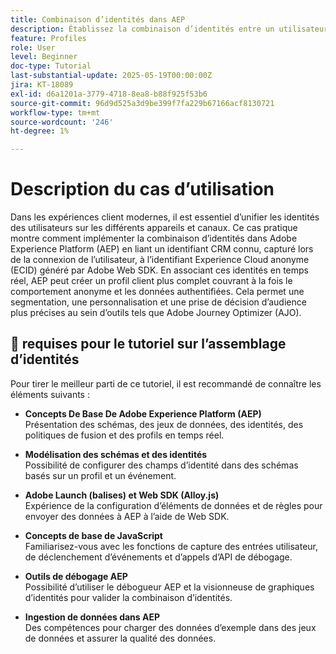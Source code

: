 ```yaml
---
title: Combinaison d’identités dans AEP
description: Établissez la combinaison d’identités entre un utilisateur connu (CRMID) et un visiteur web anonyme (ECID), ce qui permet d’obtenir des profils unifiés pour la personnalisation en temps réel et Offer Decisioning dans Adobe Journey Optimizer (AJO).
feature: Profiles
role: User
level: Beginner
doc-type: Tutorial
last-substantial-update: 2025-05-19T00:00:00Z
jira: KT-18089
exl-id: d6a1201a-3779-4718-8ea8-b88f925f53b6
source-git-commit: 96d9d525a3d9be399f7fa229b67166acf8130721
workflow-type: tm+mt
source-wordcount: '246'
ht-degree: 1%

---
```


# Description du cas d’utilisation

Dans les expériences client modernes, il est essentiel d’unifier les identités des utilisateurs sur les différents appareils et canaux. Ce cas pratique montre comment implémenter la combinaison d’identités dans Adobe Experience Platform (AEP) en liant un identifiant CRM connu, capturé lors de la connexion de l’utilisateur, à l’identifiant Experience Cloud anonyme (ECID) généré par Adobe Web SDK. En associant ces identités en temps réel, AEP peut créer un profil client plus complet couvrant à la fois le comportement anonyme et les données authentifiées. Cela permet une segmentation, une personnalisation et une prise de décision d’audience plus précises au sein d’outils tels que Adobe Journey Optimizer (AJO).

## 🧠 requises pour le tutoriel sur l’assemblage d’identités

Pour tirer le meilleur parti de ce tutoriel, il est recommandé de connaître les éléments suivants :

- **Concepts De Base De Adobe Experience Platform (AEP)**\
  Présentation des schémas, des jeux de données, des identités, des politiques de fusion et des profils en temps réel.

- **Modélisation des schémas et des identités**\
  Possibilité de configurer des champs d’identité dans des schémas basés sur un profil et un événement.

- **Adobe Launch (balises) et Web SDK (Alloy.js)**\
  Expérience de la configuration d’éléments de données et de règles pour envoyer des données à AEP à l’aide de Web SDK.

- **Concepts de base de JavaScript**\
  Familiarisez-vous avec les fonctions de capture des entrées utilisateur, de déclenchement d’événements et d’appels d’API de débogage.

- **Outils de débogage AEP**\
  Possibilité d’utiliser le débogueur AEP et la visionneuse de graphiques d’identités pour valider la combinaison d’identités.

- **Ingestion de données dans AEP**\
  Des compétences pour charger des données d’exemple dans des jeux de données et assurer la qualité des données.



